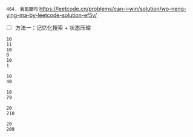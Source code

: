 
`464. 我能赢吗` https://leetcode.cn/problems/can-i-win/solution/wo-neng-ying-ma-by-leetcode-solution-ef5v/
- [ ] 方法一：记忆化搜索 + 状态压缩

```
10
11
10
0
10
1

10
40

18
79

20
210

20
209
```
